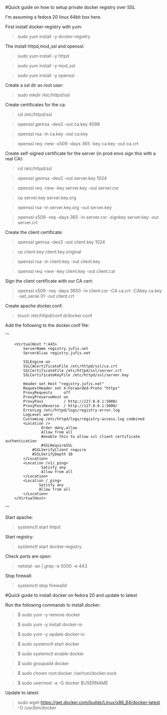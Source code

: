 #Quick guide on how to setup private docker registry over SSL

I'm assuming a fedora 20 linux 64bit box here.

First install docker-registry with yum:

>sudo yum install -y docker-registry

The install httpd,mod_ssl and openssl:

>sudo yum install -y httpd

>sudo yum install -y mod_ssl

>sudo yum install -y openssl


Create a ssl dir as root user:

>sudo mkdir /etc/httpd/ssl


Create certificates for the ca:

>cd /etc/httpd/ssl

>openssl genrsa -des3 -out ca.key 4096

>openssl rsa -in ca.key -out ca.key

>openssl req -new -x509 -days 365 -key ca.key -out ca.crt


Create self-signed certificate for the server (in prod envs sign this with a real CA):

>cd /etc/httpd/ssl

>openssl genrsa -des3 -out server.key 1024

>openssl req -new -key server.key -out server.csr

>cp server.key server.key.org

>openssl rsa -in server.key.org -out server.key

>openssl x509 -req -days 365 -in server.csr -signkey server.key -out server.crt


Create the client certificate:

>openssl genrsa -des3 -out client.key 1024

>cp client.key client.key.original

>openssl rsa -in client.key -out client.key

>openssl req -new -key client.key -out client.csr


Sign the client certificate with our CA cert:

>openssl x509 -req -days 3650 -in client.csr -CA ca.crt -CAkey ca.key -set_serial 01 -out client.crt


Create apache docker.conf:

>touch /etc/httpd/conf.d/docker.conf

Add the following to the docker.conf file:

'''

		<VirtualHost *:443>
	        ServerName registry.jufis.net
	        ServerAlias registry.jufis.net
	
	        SSLEngine on
	        SSLCACertificateFile /etc/httpd/ssl/ca.crt
	        SSLCertificateFile /etc/httpd/ssl/server.crt
	        SSLCertificateKeyFile /etc/httpd/ssl/server.key
	
	        Header set Host "registry.jufis.net"
	        RequestHeader set X-Forwarded-Proto "https"
	        ProxyRequests     off
	        ProxyPreserveHost on
	        ProxyPass         / http://127.0.0.1:5000/
	        ProxyPassReverse  / http://127.0.0.1:5000/
	        ErrorLog /etc/httpd/logs/registry-error.log
	        LogLevel warn
	        CustomLog /etc/httpd/logs/registry-access.log combined
	        <Location />
	                Order deny,allow
	                Allow from all
	                #enable this to allow ssl client certificate authentication
	                #SSLRequireSSL
		        #SSLVerifyClient require
        		#SSLVerifyDepth 10
	        </Location>
	        <Location /v1/_ping>
	                Satisfy any
	                Allow from all
	        </Location>
	        <Location /_ping>
	               Satisfy any
	               Allow from all
	        </Location>
		</VirtualHost>
'''

Start apache:

>systemctl start httpd

Start registry:

>systemctl start docker-registry

Check ports are open:

>netstat -an | grep -e 5000 -e 443

Stop firewall:

>systemctl stop firewalld


#Quick guide to install docker on fedora 20 and update to latest

Run the following commands to install docker:

>$ sudo yum -y remove docker

>$ sudo yum -y install docker-io

>$ sudo yum -y update docker-io

>$ sudo systemctl start docker

>$ sudo systemctl enable docker

>$ sudo groupadd docker

>$ sudo chown root:docker /var/run/docker.sock

>$ sudo usermod -a -G docker $USERNAME

Update to latest:

>sudo wget https://get.docker.com/builds/Linux/x86_64/docker-latest -O /usr/bin/docker
